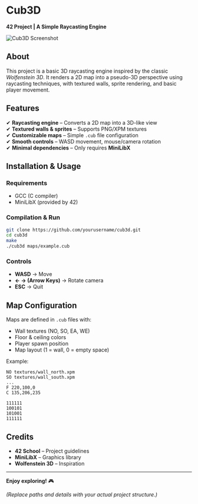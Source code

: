 # **Cub3D**  
**42 Project | A Simple Raycasting Engine**  

![Cub3D Screenshot](assets/cub4d.jpg)  

## **About**  
This project is a basic 3D raycasting engine inspired by the classic *Wolfenstein 3D*. It renders a 2D map into a pseudo-3D perspective using raycasting techniques, with textured walls, sprite rendering, and basic player movement.  

## **Features**  
✔ **Raycasting engine** – Converts a 2D map into a 3D-like view  
✔ **Textured walls & sprites** – Supports PNG/XPM textures  
✔ **Customizable maps** – Simple `.cub` file configuration  
✔ **Smooth controls** – WASD movement, mouse/camera rotation  
✔ **Minimal dependencies** – Only requires **MiniLibX**  

## **Installation & Usage**  
### **Requirements**  
- GCC (C compiler)  
- MiniLibX (provided by 42)  

### **Compilation & Run**  
```bash  
git clone https://github.com/yourusername/cub3d.git  
cd cub3d  
make  
./cub3d maps/example.cub  
```  

### **Controls**  
- **WASD** → Move  
- **← → (Arrow Keys)** → Rotate camera  
- **ESC** → Quit  

## **Map Configuration**  
Maps are defined in `.cub` files with:  
- Wall textures (NO, SO, EA, WE)  
- Floor & ceiling colors  
- Player spawn position  
- Map layout (1 = wall, 0 = empty space)  

Example:  
```  
NO textures/wall_north.xpm  
SO textures/wall_south.xpm  
...  
F 220,100,0  
C 135,206,235  

111111  
100101  
101001  
111111  
```  

## **Credits**  
- **42 School** – Project guidelines  
- **MiniLibX** – Graphics library  
- **Wolfenstein 3D** – Inspiration  

---  
**Enjoy exploring!** 🎮  

*(Replace paths and details with your actual project structure.)*

